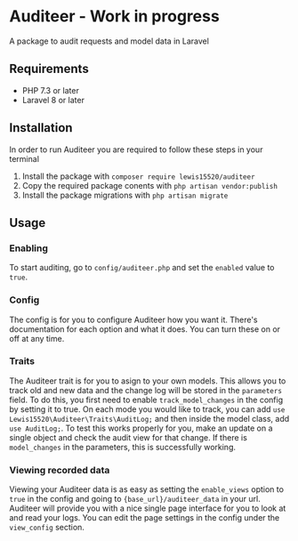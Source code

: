 # Auditeer - Work in progress
A package to audit requests and model data in Laravel

## Requirements
- PHP 7.3 or later
- Laravel 8 or later

## Installation
In order to run Auditeer you are required to follow these steps in your terminal

1. Install the package with ```composer require lewis15520/auditeer```
2. Copy the required package conents with ```php artisan vendor:publish```
3. Install the package migrations with ```php artisan migrate```

## Usage
### Enabling
To start auditing, go to ```config/auditeer.php``` and set the ```enabled``` value to ```true```.

### Config
The config is for you to configure Auditeer how you want it. There's documentation for each option and what it does. You can turn these on or off at any time.

### Traits
The Auditeer trait is for you to asign to your own models. This allows you to track old and new data and the change log will be stored in the ```parameters``` field. To do this, you first need to enable ```track_model_changes``` in the config by setting it to true. On each mode you would like to track, you can add ```use Lewis15520\Auditeer\Traits\AuditLog;``` and then inside the model class, add ```use AuditLog;```. To test this works properly for you, make an update on a single object and check the audit view for that change. If there is ```model_changes``` in the parameters, this is successfully working. 

### Viewing recorded data
Viewing your Auditeer data is as easy as setting the ```enable_views``` option to ```true``` in the config and going to  ```{base_url}/auditeer_data``` in your url. Auditeer will provide you with a nice single page interface for you to look at and read your logs. You can edit the page settings in the config under the ```view_config``` section.
